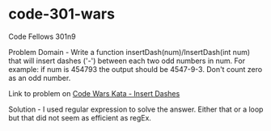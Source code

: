 # code-301-wars
Code Fellows 301n9

Problem Domain -
Write a function insertDash(num)/InsertDash(int num) that will insert dashes ('-') between each two odd numbers in num. For example: if num is 454793 the output should be 4547-9-3. Don't count zero as an odd number.


Link to problem on [Code Wars Kata - Insert Dashes](https://www.codewars.com/kata/55960bbb182094bc4800007b/solutions/javascript)


Solution -
I used regular expression to solve the answer. Either that or a loop but that did not seem as efficient as regEx.
